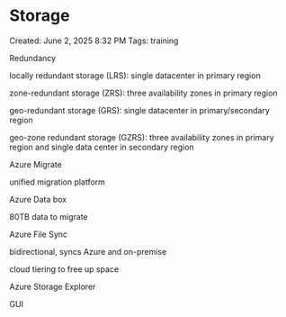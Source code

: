# Storage

Created: June 2, 2025 8:32 PM
Tags: training

Redundancy

locally redundant storage (LRS): single datacenter in primary region

zone-redundant storage (ZRS): three availability zones in primary region

geo-redundant storage (GRS): single datacenter in primary/secondary region

geo-zone redundant storage (GZRS): three availability zones in primary region and single data center in secondary region

Azure Migrate

unified migration platform

Azure Data box

80TB data to migrate

Azure File Sync

bidirectional, syncs Azure and on-premise

cloud tiering to free up space

Azure Storage Explorer

GUI